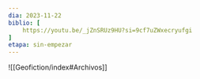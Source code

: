 ```yaml
---
dia: 2023-11-22
biblio: [
	https://youtu.be/_jZnSRUz9HU?si=9cf7uZWxecryufgi
]
etapa: sin-empezar
---
```





![[Geofiction/index#Archivos]]